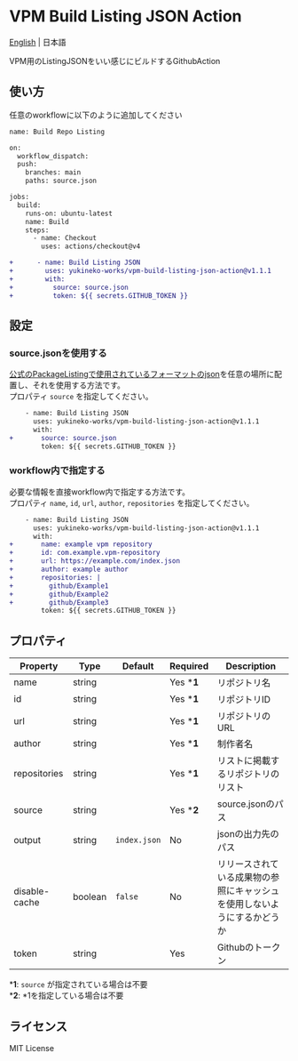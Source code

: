 # VPM Build Listing JSON Action
[English](README.md) | 日本語  
  
VPM用のListingJSONをいい感じにビルドするGithubAction  

## 使い方
任意のworkflowに以下のように追加してください
```diff
name: Build Repo Listing

on: 
  workflow_dispatch:
  push:
    branches: main
    paths: source.json

jobs:
  build:
    runs-on: ubuntu-latest
    name: Build
    steps:
      - name: Checkout
        uses: actions/checkout@v4

+      - name: Build Listing JSON
+        uses: yukineko-works/vpm-build-listing-json-action@v1.1.1
+        with:
+          source: source.json
+          token: ${{ secrets.GITHUB_TOKEN }}
```

## 設定
### source.jsonを使用する
[公式のPackageListingで使用されているフォーマットのjson](https://github.com/vrchat-community/template-package-listing/blob/main/source.json)を任意の場所に配置し、それを使用する方法です。  
プロパティ `source` を指定してください。  
```diff
    - name: Build Listing JSON
      uses: yukineko-works/vpm-build-listing-json-action@v1.1.1
      with:
+       source: source.json
        token: ${{ secrets.GITHUB_TOKEN }}
```

### workflow内で指定する
必要な情報を直接workflow内で指定する方法です。  
プロパティ `name`, `id`, `url`, `author`, `repositories` を指定してください。  
```diff
    - name: Build Listing JSON
      uses: yukineko-works/vpm-build-listing-json-action@v1.1.1
      with:
+       name: example vpm repository
+       id: com.example.vpm-repository
+       url: https://example.com/index.json
+       author: example author
+       repositories: |
+         github/Example1
+         github/Example2
+         github/Example3
        token: ${{ secrets.GITHUB_TOKEN }}
```

## プロパティ

Property | Type | Default | Required | Description
--- | --- | --- | --- | ---
name | string | | Yes ***1** | リポジトリ名
id | string | | Yes ***1** | リポジトリID
url | string | | Yes ***1** | リポジトリのURL
author | string | | Yes ***1** | 制作者名
repositories | string | | Yes ***1** | リストに掲載するリポジトリのリスト
source | string | | Yes ***2** | source.jsonのパス
output | string | `index.json` | No | jsonの出力先のパス
disable-cache | boolean | `false` | No | リリースされている成果物の参照にキャッシュを使用しないようにするかどうか
token | string | | Yes | Githubのトークン

***1**: `source` が指定されている場合は不要  
***2**: *1を指定している場合は不要

## ライセンス
MIT License